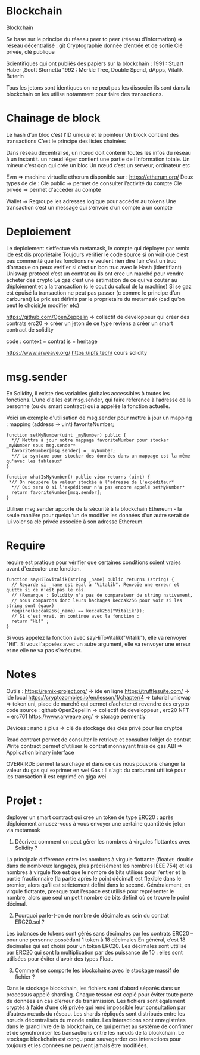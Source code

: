 # Blockchain

Blockchain

Se base sur le principe du réseau peer to peer (réseau d’information) => réseau décentralisé : git 
Cryptographie donnée d’entrée et de sortie 
Clé privée, clé publique 

Scientifiques qui ont publiés des papiers sur la blockchain :
	1991 : Stuart Haber ,Scott Stornetta 
1992 : Merkle Tree, Double Spend, dApps, Vitalik Buterin 

Tous les jetons sont identiques on ne peut pas les dissocier ils sont dans la blockchain on les utilise notamment pour faire des transactions.

# Chainage de block

Le hash d’un bloc c’est l’ID unique et le pointeur 
Un block contient des transactions 
C’est le principe des listes chainées 

Dans réseau décentralisé, un nœud doit contenir toutes les infos du réseau à un instant t. un nœud léger contient une partie de l’information totale.
Un mineur c’est qqn qui crée un bloc 
Un nœud c’est un serveur, ordinateur etc

Evm => machine virtuelle etherum disponible sur : https://etherum.org/
Deux types de cle :
Cle public =>  permet de consulter l’activité du compte
Cle privée => permet d'accéder au compte

Wallet => Regroupe les adresses logique pour accéder au tokens
Une transaction c’est un message qui s’envoie d’un compte à un compte 

# Deploiement 

Le deploiement s’effectue via metamask, le compte qui déployer par remix ide est dis propriétaire
Toujours vérifier le code source si on voit que c’est pas commenté que les fonctions ne veulent rien dire fuir c’est un truc d’arnaque on peux verifier si c’est un bon truc avec le Hash (identifiant)
Uniswap protocol c’est un contrat ou ils ont cree un marché pour vendre acheter des crypto 
Le gaz c’est une estimation de ce qui va couter au déploiement et a la transaction (c le cout du calcul de la machine)
Si se gaz est épuisé la transaction ne peut pas passer (c comme le principe d’un carburant)
Le prix est définis par le proprietaire du metamask (cad qu’on peut le choisir,le modifier etc)

https://github.com/OpenZeppelin => collectif de developpeur qui créer des contrats 
erc20 => créer un jeton de ce type reviens a créer un smart contract de solidity 

code : 
context = contrat
is = heritage 

https://www.arweave.org/
https://ipfs.tech/
cours solidity 

# msg.sender
En Solidity, il existe des variables globales accessibles à toutes les fonctions.
L'une d'elles est msg.sender, qui faire référence à l’adresse de la personne (ou du smart contract) qui a appelée la fonction actuelle.

Voici un exemple d'utilisation de msg.sender pour mettre à jour un mapping : 
mapping (address => uint) favoriteNumber;
```
function setMyNumber(uint _myNumber) public {
  *// Mettre à jour notre mappage favoriteNumber pour stocker _myNumber sous msg.sender*
  favoriteNumber[msg.sender] = _myNumber;
  *// La syntaxe pour stocker des données dans un mappage est la même qu'avec les tableaux*
}

function whatIsMyNumber() public view returns (uint) {
 *// On récupère la valeur stockée à l'adresse de l'expéditeur*
  *// Qui sera 0 si l'expéditeur n'a pas encore appelé setMyNumber*
  return favoriteNumber[msg.sender];
}
```

Utiliser msg.sender apporte de la sécurité à la blockchain Ethereum - la seule manière pour quelqu'un de modifier les données d'un autre serait de lui voler sa clé privée associée à son adresse Ethereum.


# Require
require est pratique pour vérifier que certaines conditions soient vraies avant d'exécuter une fonction.

```
function sayHiToVitalik(string _name) public returns (string) {
  // Regarde si _name est égal à "Vitalik". Renvoie une erreur et quitte si ce n'est pas le cas.
  // (Remarque : Solidity n'a pas de comparateur de string nativement,
  // nous comparons donc leurs hachages keccak256 pour voir si les string sont égaux)
  require(keccak256(_name) == keccak256("Vitalik"));
  // Si c'est vrai, on continue avec la fonction :
  return "Hi!" ;                                                                        
}
```

Si vous appelez la fonction avec sayHiToVitalik("Vitalik"), elle va renvoyer "Hi!". Si vous l'appelez avec un autre argument, elle va renvoyer une erreur et ne elle ne va pas s’exécuter.

# Notes

Outils :  https://remix-project.org/ => ide en ligne
https://trufflesuite.com/ => ide local 
https://cryptozombies.io/en/lesson/1/chapter/4 => tutorial 
uniswap => token uni, place de marché qui permet d’acheter et revendre des crypto 
code source : github 
OpenZepellin => collectif de developpeur , erc20 
NFT = erc761 
https://www.arweave.org/ => storage permently


Devices : nano s plus => clé de stockage des clés privé pour les cryptos

Read contract permet de consulter le retrieve et consulter l’objet de contrat 
Write contract permet d’utiliser le contrat monnayant frais de gas 
ABI => Application binary interface 


OVERRIRDE permet la surchage et dans ce cas nous pouvons changer la valeur du gas qui exprimer en wei 
Gas : Il s'agit du carburant uttilisé pour les transaction il est exprimé  en giga wei

# Projet :
deployer un smart contract qui cree un token de type ERC20 : après déploiement amusez-vous à vous envoyer une certaine quantité de jeton via metamask

1. Décrivez comment on peut gérer les nombres à virgules flottantes avec Solidity ?

La principale différence entre les nombres à virgule flottante (float``et ``double dans de nombreux langages, plus précisément les nombres IEEE 754) et les nombres à virgule fixe est que le nombre de bits utilisés pour l’entier et la partie fractionnaire (la partie après le point décimal) est flexible dans le premier, alors qu’il est strictement défini dans le second. Généralement, en virgule flottante, presque tout l’espace est utilisé pour représenter le nombre, alors que seul un petit nombre de bits définit où se trouve le point décimal.

2. Pourquoi parle-t-on de nombre de décimale au sein du contrat ERC20.sol ?

Les balances de tokens sont gérés sans décimales par les contrats ERC20 – pour une personne possédant 1 token à 18 décimales.En général, c’est 18 décimales qui est choisi pour un token ERC20. 
Les décimales sont uttilisé par ERC20 qui sont la multiplication par des puissance de 10 : elles sont utilisées pour éviter d'avoir des types Float. 

3. Comment se comporte les blockchains avec le stockage massif de fichier ?

Dans le stockage blockchain, les fichiers sont d’abord séparés dans un processus appelé sharding. Chaque tesson est copié pour éviter toute perte de données en cas d’erreur de transmission. Les fichiers sont également cryptés à l’aide d’une clé privée qui rend impossible leur consultation par d’autres nœuds du réseau. Les shards répliqués sont distribués entre les nœuds décentralisés du monde entier. Les interactions sont enregistrées dans le grand livre de la blockchain, ce qui permet au système de confirmer et de synchroniser les transactions entre les nœuds de la blockchain. Le stockage blockchain est conçu pour sauvegarder ces interactions pour toujours et les données ne peuvent jamais être modifiées.
